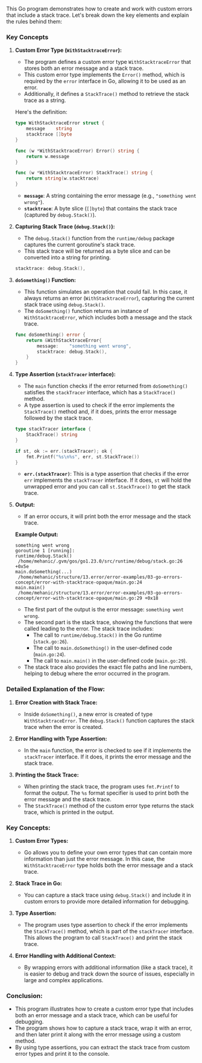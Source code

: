 This Go program demonstrates how to create and work with custom errors that include a stack trace. Let's break down the key elements and explain the rules behind them:

### Key Concepts

1. **Custom Error Type (`WithStacktraceError`):**
   - The program defines a custom error type `WithStacktraceError` that stores both an error message and a stack trace.
   - This custom error type implements the `Error()` method, which is required by the `error` interface in Go, allowing it to be used as an error.
   - Additionally, it defines a `StackTrace()` method to retrieve the stack trace as a string.

   Here's the definition:
   ```go
   type WithStacktraceError struct {
       message    string
       stacktrace []byte
   }

   func (w *WithStacktraceError) Error() string {
       return w.message
   }

   func (w *WithStacktraceError) StackTrace() string {
       return string(w.stacktrace)
   }
   ```

   - **`message`**: A string containing the error message (e.g., `"something went wrong"`).
   - **`stacktrace`**: A byte slice (`[]byte`) that contains the stack trace (captured by `debug.Stack()`).

2. **Capturing Stack Trace (`debug.Stack()`):**
   - The `debug.Stack()` function from the `runtime/debug` package captures the current goroutine's stack trace.
   - This stack trace will be returned as a byte slice and can be converted into a string for printing.

   ```go
   stacktrace: debug.Stack(),
   ```

3. **`doSomething()` Function:**
   - This function simulates an operation that could fail. In this case, it always returns an error (`WithStacktraceError`), capturing the current stack trace using `debug.Stack()`.
   - The `doSomething()` function returns an instance of `WithStacktraceError`, which includes both a message and the stack trace.

   ```go
   func doSomething() error {
       return &WithStacktraceError{
           message:    "something went wrong",
           stacktrace: debug.Stack(),
       }
   }
   ```

4. **Type Assertion (`stackTracer` interface):**
   - The `main` function checks if the error returned from `doSomething()` satisfies the `stackTracer` interface, which has a `StackTrace()` method.
   - A type assertion is used to check if the error implements the `StackTrace()` method and, if it does, prints the error message followed by the stack trace.

   ```go
   type stackTracer interface {
       StackTrace() string
   }

   if st, ok := err.(stackTracer); ok {
       fmt.Printf("%s\n%s", err, st.StackTrace())
   }
   ```

   - **`err.(stackTracer)`**: This is a type assertion that checks if the error `err` implements the `stackTracer` interface. If it does, `st` will hold the unwrapped error and you can call `st.StackTrace()` to get the stack trace.

5. **Output:**
   - If an error occurs, it will print both the error message and the stack trace.

   **Example Output:**
   ```
   something went wrong
   goroutine 1 [running]:
   runtime/debug.Stack()
   	/home/mehanic/.gvm/gos/go1.23.0/src/runtime/debug/stack.go:26 +0x5e
   main.doSomething(...)
   	/home/mehanic/structure/13.error/error-examples/03-go-errors-concept/error-with-stacktrace-opaque/main.go:24
   main.main()
   	/home/mehanic/structure/13.error/error-examples/03-go-errors-concept/error-with-stacktrace-opaque/main.go:29 +0x18
   ```

   - The first part of the output is the error message: `something went wrong`.
   - The second part is the stack trace, showing the functions that were called leading to the error. The stack trace includes:
     - The call to `runtime/debug.Stack()` in the Go runtime (`stack.go:26`).
     - The call to `main.doSomething()` in the user-defined code (`main.go:24`).
     - The call to `main.main()` in the user-defined code (`main.go:29`).
   - The stack trace also provides the exact file paths and line numbers, helping to debug where the error occurred in the program.

### Detailed Explanation of the Flow:

1. **Error Creation with Stack Trace:**
   - Inside `doSomething()`, a new error is created of type `WithStacktraceError`. The `debug.Stack()` function captures the stack trace when the error is created.
   
2. **Error Handling with Type Assertion:**
   - In the `main` function, the error is checked to see if it implements the `stackTracer` interface. If it does, it prints the error message and the stack trace.

3. **Printing the Stack Trace:**
   - When printing the stack trace, the program uses `fmt.Printf` to format the output. The `%s` format specifier is used to print both the error message and the stack trace.
   - The `StackTrace()` method of the custom error type returns the stack trace, which is printed in the output.

### Key Concepts:

1. **Custom Error Types:** 
   - Go allows you to define your own error types that can contain more information than just the error message. In this case, the `WithStacktraceError` type holds both the error message and a stack trace.
   
2. **Stack Trace in Go:** 
   - You can capture a stack trace using `debug.Stack()` and include it in custom errors to provide more detailed information for debugging.

3. **Type Assertion:** 
   - The program uses type assertion to check if the error implements the `StackTrace()` method, which is part of the `stackTracer` interface. This allows the program to call `StackTrace()` and print the stack trace.

4. **Error Handling with Additional Context:**
   - By wrapping errors with additional information (like a stack trace), it is easier to debug and track down the source of issues, especially in large and complex applications.

### Conclusion:

- This program illustrates how to create a custom error type that includes both an error message and a stack trace, which can be useful for debugging.
- The program shows how to capture a stack trace, wrap it with an error, and then later print it along with the error message using a custom method.
- By using type assertions, you can extract the stack trace from custom error types and print it to the console.